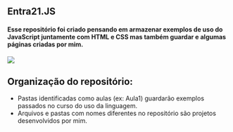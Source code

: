 ## Entra21.JS
#### Esse repositório foi criado pensando em armazenar exemplos de uso do JavaScript juntamente com HTML e CSS mas também guardar e algumas páginas criadas por mim.
<div>
<img src="http://img.shields.io/static/v1?label=STATUS%20DO%20PROJETO&message=%20EM%20DESENVOLVIMENTO&color=GREEN&style=for-the-badge_blank"></a>
</div>

## Organização do repositório:

- Pastas identificadas como aulas (ex: Aula1) guardarão exemplos passados no curso do uso da linguagem.
- Arquivos e pastas com nomes diferentes no repositório são projetos desenvolvidos por mim.
